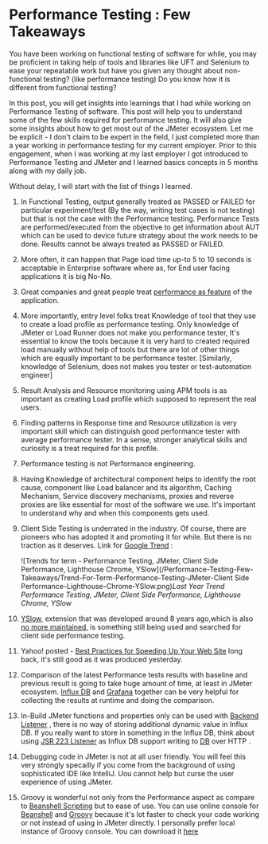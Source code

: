 # Performance Testing : Few Takeaways

You have been working on functional testing of software for while,  you may be proficient in taking help of tools and libraries like UFT and Selenium to ease your repeatable work but have you given any thought about non-functional testing? (like performance testing) Do you know how it is different from functional testing?

In this post, you will get insights into learnings that I had while working on Performance Testing of software.  This post will help you to understand some of the few skills required for performance testing. It will also give some insights about how to get most out of the JMeter ecosystem. Let me be explicit - I don't claim to be expert in the field, I just completed more than a year working in performance testing for my current employer. Prior to this engagement, when I was working at my last employer I got introduced to Performance Testing and JMeter  and I learned basics concepts in 5 months along with my daily job.

Without delay, I will start with the list of things I learned.

1. In Functional Testing, output generally treated as PASSED or FAILED for particular experiment/test (By the way, writing test cases is not testing) but that is not the case with the Performance testing. Performance Tests are performed/executed from the objective to get information about AUT which can be used to device future strategy about the work needs to be done.  Results cannot be always treated as PASSED or FAILED.
2. More often, it can happen that Page load time up-to 5 to 10 seconds is acceptable in Enterprise software where as, for End user facing applications it is big No-No.
3. Great companies and great people treat [performance as feature](https://blog.codinghorror.com/performance-is-a-feature/) of the application.
4. More importantly, entry level folks treat Knowledge of tool that they use to create a load profile as performance testing. Only knowledge of JMeter or Load Runner does not make you performance tester, It's essential to know the tools because it is very hard to created required load manually without help of tools but there are lot of other things which are equally important to be performance tester. [Similarly, knowledge of Selenium, does not makes you tester or test-automation engineer]
5. Result Analysis and Resource monitoring using APM tools is as important as creating Load profile which supposed to represent the real users.
6. Finding patterns in Response time and Resource utilization is very important skill which can distinguish good performance tester with average performance tester. In a sense, stronger analytical skills and curiosity is a treat required for this profile.
7. Performance testing is not Performance engineering.
8. Having Knowledge of architectural component helps to identify the root cause, component like Load balancer and its algorithm, Caching Mechanism, Service discovery mechanisms, proxies and reverse proxies are like essential for most of the software we use. It's important to understand why and when this components gets used.
9. Client Side Testing is underrated in the industry. Of course,  there are pioneers who has adopted it and promoting it for while.  But there is no traction as it deserves.
Link for [Google Trend](https://trends.google.com/trends/explore?q=Performance%20Testing,JMeter,Client%20Side%20Performance,Lighthouse%20Chrome,YSlow) :

    ![Trends for term - Performance Testing, JMeter, Client Side Performance, Lighthouse Chrome, YSlow](/Performance-Testing-Few-Takeaways/Trend-For-Term-Performance-Testing-JMeter-Client Side Performance-Lighthouse-Chrome-YSlow.png)_Last Year Trend Performance Testing, JMeter, Client Side Performance, Lighthouse Chrome, YSlow_

1.  [YSlow](http://yslow.org/), extension that was developed around 8 years ago,which is also [no more maintained](https://github.com/marcelduran/yslow), is something still being used and searched for client side performance testing.
2.    Yahoo! posted - [Best Practices for Speeding Up Your Web Site](https://developer.yahoo.com/performance/rules.html) long back, it's still good as it was produced yesterday.
3.  Comparison of the latest Performance tests results with baseline and previous result is going to take huge amount of time,  at least in JMeter ecosystem. [Influx DB](https://www.influxdata.com/) and [Grafana](https://grafana.com/) together can be very helpful for collecting the results at runtime and doing the comparison.
4.  In-Build JMeter functions and properties only can be used with [Backend Listener](https://jmeter.apache.org/usermanual/realtime-results.html) , there is no way of storing additional dynamic value in Influx DB.  If you really want to store in something in the Influx DB, think about using [JSR 223 Listener](https://jmeter.apache.org/usermanual/component_reference.html#JSR223_Listener) as Influx DB support writing to [DB](https://docs.influxdata.com/influxdb/v1.7/tools/api/#write-http-endpoint) over HTTP .
5.  Debugging code in JMeter is not at all user friendly. You will feel this very strongly specailly if you come from the background of using sophisticated IDE like IntelliJ. Uou cannot help but curse the user experience of using JMeter.
6.  Groovy is wonderful not only from the Performance aspect as compare to [Beanshell Scripting](https://beanshell.github.io/) but to ease of use. You can use online console for [Beanshell](https://tio.run/#beanshell)  and [Groovy](https://groovyconsole.appspot.com/) because it's lot faster to check your code working or not instead of using in JMeter directly. I personally prefer local instance of Groovy console. You can download it [here](http://groovy-lang.org/download.html)